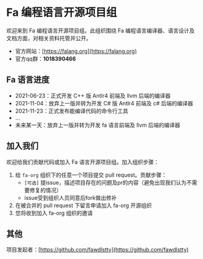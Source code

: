 # Fa 编程语言开源项目组

欢迎来到 Fa 编程语言开源项目组。此组织围绕 Fa 编程语言编译器、语言设计及文档方面，对相关资料托管并公开。

- 官方网站：[https://falang.org](https://falang.org)
- 官方qq群：**1018390466**

## Fa 语言进度

- 2021-06-23：正式开发 C++ 版 Antlr4 前端及 llvm 后端的编译器
- 2021-11-04：放弃上一版并转为开发 C# 版 Antlr4 前端及 c# 后端的编译器
- 2021-11-23：正式发布能编译代码的命令行工具
- ...
- 未来某一天：放弃上一版并转为开发 fa 语言前端及 llvm 后端的编译器

## 加入我们

欢迎给我们贡献代码或加入 Fa 语言开源项目组。加入组织步骤：

1. 给 `fa-org` 组织下的任意一个项目提交 pull request。贡献步骤：
    - `[可选]` 提issue，描述项目存在的问题及pr的内容（避免出现我们认为不需要修复的情况）
    - issue受到组织人员同意后fork做出修补
2. 在被合并的 pull request 下留言申请加入 fa-org 开源组织
3. 您将收到加入 fa-org 组织的邀请

## 其他

项目发起者：[https://github.com/fawdlstty](https://github.com/fawdlstty)
